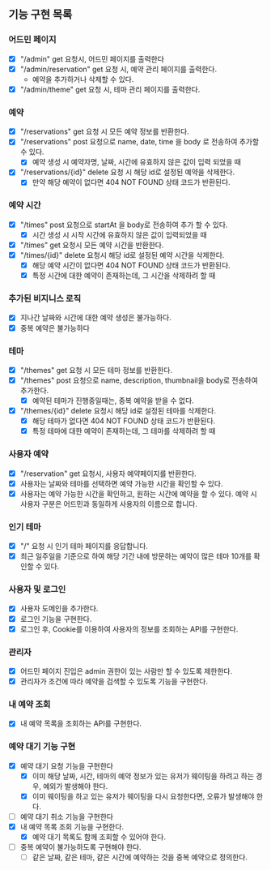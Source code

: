 ## 기능 구현 목록

### 어드민 페이지

- [x] "/admin" get 요청시, 어드민 페이지를 출력한다
- [x] "/admin/reservation" get 요청 시, 예약 관리 페이지를 출력한다.
    - 예약을 추가하거나 삭제할 수 있다.
- [x] "/admin/theme" get 요청 시, 테마 관리 페이지를 출력한다.

### 예약

- [x] "/reservations" get 요청 시 모든 예약 정보를 반환한다.
- [x] "/reservations" post 요청으로 name, date, time 을 body 로 전송하여 추가할 수 있다.
    - [x] 예약 생성 시 예약자명, 날짜, 시간에 유효하지 않은 값이 입력 되었을 때
- [x] "/reservations/{id}" delete 요청 시 해당 id로 설정된 예약을 삭제한다.
    - [x] 만약 해당 예약이 없다면 404 NOT FOUND 상태 코드가 반환된다.

### 예약 시간

- [x] "/times" post 요청으로 startAt 을 body로 전송하여 추가 할 수 있다.
    - [x] 시간 생성 시 시작 시간에 유효하지 않은 값이 입력되었을 때
- [x] "/times" get 요청시 모든 예약 시간을 반환한다.
- [x] "/times/{id}" delete 요청시 해당 id로 설정된 예약 시간을 삭제한다.
    - [x] 해당 예약 시간이 없다면 404 NOT FOUND 상태 코드가 반환된다.
    - [x] 특정 시간에 대한 예약이 존재하는데, 그 시간을 삭제하려 할 때

### 추가된 비지니스 로직

- [x] 지나간 날짜와 시간에 대한 예약 생성은 불가능하다.
- [x] 중복 예약은 불가능하다

### 테마

- [x] "/themes" get 요청 시 모든 테마 정보를 반환한다.
- [x] "/themes" post 요청으로 name, description, thumbnail을 body로 전송하여 추가한다.
    - [x] 예약된 테마가 진행중일때는, 중복 예약을 받을 수 없다.
- [x] "/themes/{id}" delete 요청시 해당 id로 설정된 테마를 삭제한다.
    - [x] 해당 테마가 없다면 404 NOT FOUND 상태 코드가 반환된다.
    - [x] 특정 테마에 대한 예약이 존재하는데, 그 테마를 삭제하려 할 때

### 사용자 예약

- [x] "/reservation" get 요청시, 사용자 예약페이지를 반환한다.
- [x] 사용자는 날짜와 테마를 선택하면 예약 가능한 시간을 확인할 수 있다.
- [x] 사용자는 예약 가능한 시간을 확인하고, 원하는 시간에 예약을 할 수 있다.
  예약 시 사용자 구분은 어드민과 동일하게 사용자의 이름으로 합니다.

### 인기 테마

- [x] "/" 요청 시 인기 테마 페이지를 응답합니다.
- [x] 최근 일주일을 기준으로 하여 해당 기간 내에 방문하는 예약이 많은 테마 10개를 확인할 수 있다.

### 사용자 및 로그인

- [x] 사용자 도메인을 추가한다.
- [x] 로그인 기능을 구현한다.
- [x] 로그인 후, Cookie를 이용하여 사용자의 정보를 조회하는 API를 구현한다.

### 관리자

- [x] 어드민 페이지 진입은 admin 권한이 있는 사람만 할 수 있도록 제한한다.
- [x] 관리자가 조건에 따라 예약을 검색할 수 있도록 기능을 구현한다.

### 내 예약 조회

- [x] 내 예약 목록을 조회하는 API를 구현한다.

### 예약 대기 기능 구현
- [x] 예약 대기 요청 기능을 구현한다
  - [x] 이미 해당 날짜, 시간, 테마의 예약 정보가 있는 유저가 웨이팅을 하려고 하는 경우, 예외가 발생해야 한다.
  - [x] 이미 웨이팅을 하고 있는 유저가 웨이팅을 다시 요청한다면, 오류가 발생해야 한다.
- [ ] 예약 대기 취소 기능을 구현한다
- [x] 내 예약 목록 조회 기능을 구현한다.
  - [x] 예약 대기 목록도 함께 조회할 수 있어야 한다.
- [ ] 중복 예약이 불가능하도록 구현해야 한다.
  - [ ] 같은 날짜, 같은 테마, 같은 시간에 예약하는 것을 중복 예약으로 정의한다.
